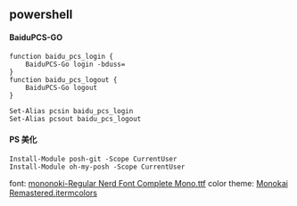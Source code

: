 ﻿## powershell

#### BaiduPCS-GO

```
function baidu_pcs_login {
    BaiduPCS-Go login -bduss=
}
function baidu_pcs_logout {
    BaiduPCS-Go logout
}

Set-Alias pcsin baidu_pcs_login
Set-Alias pcsout baidu_pcs_logout
```

#### PS 美化

```
Install-Module posh-git -Scope CurrentUser
Install-Module oh-my-posh -Scope CurrentUser
```

font: [mononoki-Regular Nerd Font Complete Mono.ttf](https://github.com/haasosaurus/nerd-fonts/blob/regen-mono-font-fix/patched-fonts/Mononoki/Regular/complete/mononoki-Regular%20Nerd%20Font%20Complete%20Mono.ttf)
color theme: [Monokai Remastered.itermcolors](https://github.com/mbadolato/iTerm2-Color-Schemes/blob/master/schemes/Monokai%20Remastered.itermcolors)
